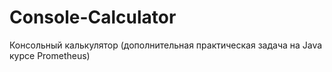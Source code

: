 # Console-Calculator
Консольный калькулятор (дополнительная практическая задача на Java курсе Prometheus)
